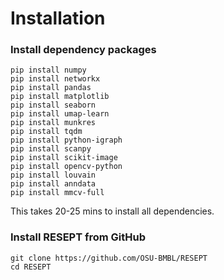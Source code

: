 # Installation

### Install dependency packages

```
pip install numpy 
pip install networkx 
pip install pandas 
pip install matplotlib 
pip install seaborn 
pip install umap-learn 
pip install munkres 
pip install tqdm 
pip install python-igraph 
pip install scanpy 
pip install scikit-image
pip install opencv-python 
pip install louvain  
pip install anndata
pip install mmcv-full  
```

This takes 20-25 mins to install all dependencies.

### Install RESEPT from GitHub

```
git clone https://github.com/OSU-BMBL/RESEPT
cd RESEPT
```

